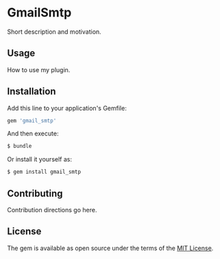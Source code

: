 # GmailSmtp
Short description and motivation.

## Usage
How to use my plugin.

## Installation
Add this line to your application's Gemfile:

```ruby
gem 'gmail_smtp'
```

And then execute:
```bash
$ bundle
```

Or install it yourself as:
```bash
$ gem install gmail_smtp
```

## Contributing
Contribution directions go here.

## License
The gem is available as open source under the terms of the [MIT License](http://opensource.org/licenses/MIT).
